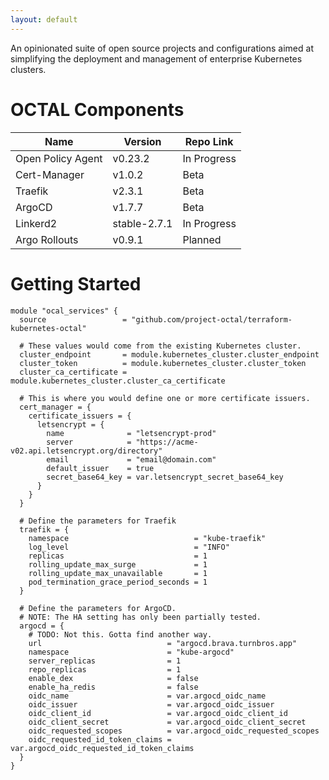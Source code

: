 ```yaml
---
layout: default
---
```


An opinionated suite of open source projects and configurations aimed at simplifying the deployment and management of enterprise Kubernetes clusters.

# OCTAL Components
| Name                  | Version      | Repo Link   |
| --------------------- | ------------ | ----------- |
| Open Policy Agent     | v0.23.2      | In Progress |
| Cert-Manager          | v1.0.2       | Beta        |
| Traefik               | v2.3.1       | Beta        |
| ArgoCD                | v1.7.7       | Beta        |
| Linkerd2              | stable-2.7.1 | In Progress |
| Argo Rollouts         | v0.9.1       | Planned     |

# Getting Started

```hcl
module "ocal_services" {
  source                 = "github.com/project-octal/terraform-kubernetes-octal"
  
  # These values would come from the existing Kubernetes cluster.
  cluster_endpoint       = module.kubernetes_cluster.cluster_endpoint
  cluster_token          = module.kubernetes_cluster.cluster_token
  cluster_ca_certificate = module.kubernetes_cluster.cluster_ca_certificate

  # This is where you would define one or more certificate issuers.
  cert_manager = {
    certificate_issuers = {
      letsencrypt = {
        name              = "letsencrypt-prod"
        server            = "https://acme-v02.api.letsencrypt.org/directory"
        email             = "email@domain.com"
        default_issuer    = true
        secret_base64_key = var.letsencrypt_secret_base64_key
      }
    }
  }

  # Define the parameters for Traefik
  traefik = {
    namespace                            = "kube-traefik"
    log_level                            = "INFO"
    replicas                             = 1
    rolling_update_max_surge             = 1
    rolling_update_max_unavailable       = 1
    pod_termination_grace_period_seconds = 1
  }
  
  # Define the parameters for ArgoCD. 
  # NOTE: The HA setting has only been partially tested.
  argocd = {
    # TODO: Not this. Gotta find another way.
    url                            = "argocd.brava.turnbros.app"
    namespace                      = "kube-argocd"
    server_replicas                = 1
    repo_replicas                  = 1
    enable_dex                     = false
    enable_ha_redis                = false
    oidc_name                      = var.argocd_oidc_name
    oidc_issuer                    = var.argocd_oidc_issuer
    oidc_client_id                 = var.argocd_oidc_client_id
    oidc_client_secret             = var.argocd_oidc_client_secret
    oidc_requested_scopes          = var.argocd_oidc_requested_scopes
    oidc_requested_id_token_claims = var.argocd_oidc_requested_id_token_claims
  }
}
```
